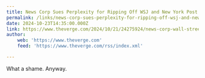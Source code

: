 ```yaml
---
title: News Corp Sues Perplexity for Ripping Off WSJ and New York Post
permalink: /links/news-corp-sues-perplexity-for-ripping-off-wsj-and-new-york-post/index.html
date: 2024-10-23T14:35:00.000Z
link: https://www.theverge.com/2024/10/21/24275924/news-corp-wall-street-journal-perplexity-lawsuit-copyright-infringement
author:
    web: 'https://www.theverge.com'
    feed: 'https://www.theverge.com/rss/index.xml'

---
```


What a shame. Anyway.